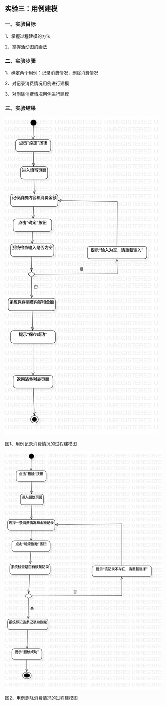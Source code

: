 ## 实验三：用例建模

### 一、实验目标

1、掌握过程建模的方法

2、掌握活动图的画法



### 二、实验步骤

1、确定两个用例：记录消费情况，删除消费情况

2、对记录消费情况用例进行建模

3、对删除消费情况用例进行建模



### 三、实验结果

![record](record.jpg)

图1、用例记录消费情况的过程建模图                   



![modify](modify.jpg)

图2、用例删除消费情况的过程建模图                
